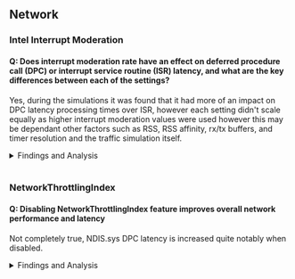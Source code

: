 ## Network
### Intel Interrupt Moderation
#### Q: Does interrupt moderation rate have an effect on deferred procedure call (DPC) or interrupt service routine (ISR) latency, and what are the key differences between each of the settings?
Yes, during the simulations it was found that it had more of an impact on DPC latency processing times over ISR, however each setting didn't scale equally as higher interrupt moderation values were used however this may be dependant other factors such as RSS, RSS affinity, rx/tx buffers, and timer resolution and the traffic simulation itself.

<details>
 <summary>
  Findings and Analysis
 </summary>

**Configuration during the tests**
  * Tools: xperf & iperf
  * Windows 10 1909
  * PCI-E Network Adapter (Intel Gigabit Desktop CT)
  * Driver: Microsoft, 2018-06-12, 12.17.10.8
  * MSI Mode
  * RSS Enabled, 2 RSS on cores 3 & 4, NUMAStatic
  * RX & TX buffer 768
  * Adapter Power Savings Off
  * Default Timer Resolution: 15.6ms
  * 30sec simulation +900Mbps, TCP, 100MB transfers, no fragmentation

**Interrupts and DPC stats by mode**

**Extreme = 92,000**
  * Avg NDIS DPC Performance
  * 22% <= 8 usecs
  * 46% <= 16 usecs
  * 20% <= 32 usecs

**High = 115,000**
  * Avg NDIS DPC Performance
  * 2% <= 1 usecs
  * 7% <= 2 usecs
  * 31% <= 8 usecs
  * 46% <= 16 usecs
  * 11% <= 32 usecs

**Medium = 180,000**
  * Avg NDIS DPC Performance
  * 30% <= 1 usecs
  * 22% <= 4 usecs
  * 34% <= 16 usecs

**Adaptive = 200,000**
  * Avg NDIS DPC Performance
  * 6% <= 1 usecs
  * 22% <= 2 usecs
  * 41% <= 4 usecs
  * 24% <= 16 usecs

**Low = 340,000**
  * Avg NDIS DPC Performance
  * 23% <= 2 usecs
  * 55% <= 8 usecs

**Minimal = 640,000**
  * Avg NDIS DPC Performance
  * 49% <= 2 usecs
  * 8% <= 4 usecs
  * 34% <= 8 usecs

**Off (but Interrupt Moderation Enabled) = 2,650,000**
  * Avg NDIS DPC Performance
  * 27% <= 1 usecs
  * 58% <= 2 usecs
  * 8% <= 8 usecs

**Observations**
  * Interrupt Moderation Disabled produced the same numbers as with **Enabled but Off**
  * NDIS dpc latency spread (across cores) isn't always equally balanced between runs
but DPC latency performance does not change regardless
  * DPC latency in general is consistent between runs
  * The gap between Off and the next least restrictive setting (minimal) is very significant
  * The proper ordering of these settings from **least to most** interrupt requests are:
    * Extreme > High > Medium > Adaptive (Also dependent on load) > Low > Minimal > Off/Disabled
  * Overall **Medium** seemed to have the least impact on user experience/gaming while still providing low DPC latency. A very low DPC latency can still be achieved with a medium interrupt moderation value in which DPCs are processed 90% equal to or below 1 usecs for high volume small packet UDP communications (gaming).
</details></br>

### NetworkThrottlingIndex
#### Q: Disabling NetworkThrottlingIndex feature improves overall network performance and latency
Not completely true, NDIS.sys DPC latency is increased quite notably when disabled.

<details><summary>Findings and Analysis</summary>

* A very common recommendation in many performance enhancement/gaming guides state that disabling *NetworkThrottleIndex* improves network performance and latency because in theory it should prevent rate limiting and quality of service (QoS) interactions. 
* The main purpose of NetworkThrottlingIndex is to reduce (rate limit) calls which would otherwise impact real time audio and perhaps cause stutter or other audible artifacts.
* Disabling it may increase **throughput** should the throughput exceed the default receiving packets per millisecond (ppms) limit (NetworkThrottleIndex: 10 decimal, 10 packets per millisecond, 10,000 received packets per second which is roughly ~ 15Mbps with 1500byte Ethernet MTU) but it does not improve DPC latency which is probably more beneficial for lower latency applications such as video games.
* It's unclear why DPC processing latency is much lower when this feature is enabled even when you're not reaching the inbound receive rate limit in comparison to disabling the feature completely which removes any throttling.
* To learn mouse about Network Throttling Index see the [Technical References](../../TECHNICAL%20REFERENCES/README.md) article **Multimedia Class Scheduler Service (MMCSS) Vista Multimedia Playback and Network Throughput** written by Mark Russinovich.

* You can test this for yourself using **xperf**, start a capture for **dpcisr** and compare the results of both for **NDIS.sys**. 
* **Registry Path:** 
```
    HKEY_LOCAL_MACHINE\SOFTWARE\Microsoft\Windows NT\CurrentVersion\Multimedia\SystemProfile\NetworkThrottlingIndex
    Off: DWORD Value 0xFFFFFFFF (Hex)
    On: DWORD Value 10 (Decimal), Default - Range: Decimal 1-70
``` 

  * You should see a similar result as below during load such as gameplay. **Note:** **Intel** tends to be closer to **<= 1-2 usecs (microseconds)** where as **Realtek** is much higher, around with some around **<= 32 usecs** and **most <= 4 usecs** when most network optimizations are applied.
  
  * **Intel**
    * **Disabled**, 0xFFFFFFFF
    
    ![NetworkThrottlingIndex Disabled](https://github.com/djdallmann/GamingPCSetup/blob/master/CONTENT/DOCS/IMAGES/NDIS.sys%20-%20Intel%20-%20DPC%20Latency%20Unoptimized.png)
    * **Enabled**, Decimal 10
    
    ![NetworkThrottlingIndex Enabled](https://github.com/djdallmann/GamingPCSetup/blob/master/CONTENT/DOCS/IMAGES/NDIS.sys%20-%20Intel%20-%20DPC%20Latency%20Optimized.png)
    
</details></br>
